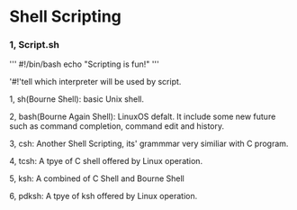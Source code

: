 # Shell Scripting

### 1, Script.sh

'''
#!/bin/bash
echo "Scripting is fun!"
'''

'#!'tell which interpreter will be used by script.

1, sh(Bourne Shell): basic Unix shell.

2, bash(Bourne Again Shell): LinuxOS defalt. It include some new future such as command completion, command edit and history.

3, csh: Another Shell Scripting, its' grammmar very similiar with C program.

4, tcsh: A tpye of C shell offered by Linux operation.

5, ksh: A combined of C Shell and Bourne Shell

6, pdksh: A tpye of ksh offered by Linux operation.


